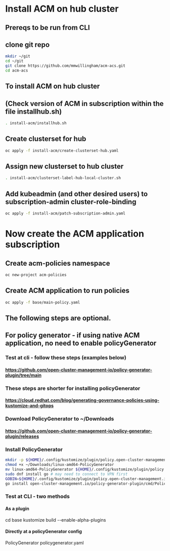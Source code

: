 # Install ACM on hub cluster
## Prereqs to be run from CLI
## clone git repo
```bash
mkdir ~/git
cd ~/git
git clone https://github.com/mmwillingham/acm-acs.git
cd acm-acs
```
## To install ACM on hub cluster
## (Check version of ACM in subscription within the file installhub.sh)
```bash
. install-acm/installhub.sh
```
## Create clusterset for hub
```bash
oc apply -f install-acm/create-clusterset-hub.yaml
```

## Assign new clusterset to hub cluster
```bash
. install-acm/clusterset-label-hub-local-cluster.sh
```

## Add kubeadmin (and other desired users) to subscription-admin cluster-role-binding
```bash
oc apply -f install-acm/patch-subscription-admin.yaml
```

# Now create the ACM application subscription

## Create acm-policies namespace
```bash
oc new-project acm-policies
```

## Create ACM application to run policies
```bash
oc apply -f base/main-policy.yaml
```


## The following steps are optional.
## For policy generator - if using native ACM application, no need to enable policyGenerator
### Test at cli - follow these steps (examples below)
#### https://github.com/open-cluster-management-io/policy-generator-plugin/tree/main
### These steps are shorter for installing policyGenerator
#### https://cloud.redhat.com/blog/generating-governance-policies-using-kustomize-and-gitops

### Download PolicyGenerator to ~/Downloads
#### https://github.com/open-cluster-management-io/policy-generator-plugin/releases

### Install PolicyGenerator
```bash
mkdir -p ${HOME}/.config/kustomize/plugin/policy.open-cluster-management.io/v1/policygenerator
chmod +x ~/Downloads/linux-amd64-PolicyGenerator
mv linux-amd64-PolicyGenerator ${HOME}/.config/kustomize/plugin/policy.open-cluster-management.io/v1/policygenerator/PolicyGenerator
sudo dnf install go # may need to connect to VPN first
GOBIN=${HOME}/.config/kustomize/plugin/policy.open-cluster-management.io/v1/policygenerator \
go install open-cluster-management.io/policy-generator-plugin/cmd/PolicyGenerator@latest
```

### Test at CLI - two methods
#### As a plugin
cd base
kustomize build --enable-alpha-plugins

#### Directly at a policyGenerator config
PolicyGenerator policygenerator.yaml


